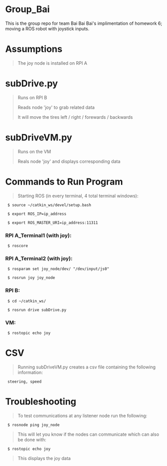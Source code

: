 # Group_Bai

This is the group repo for team Bai Bai Bai's implimentation of homework 6; moving a ROS robot with joystick inputs.

# Assumptions

> The joy node is installed on RPI A

# subDrive.py

> Runs on RPI B
>
> Reads node 'joy' to grab related data
>
> It will move the tires left / right / forewards / backwards

# subDriveVM.py

> Runs on the VM
>
> Reals node 'joy' and displays corresponding data

# Commands to Run Program
> Starting ROS (in every terminal, 4 total terminal windows):

     $ source ~/catkin_ws/devel/setup.bash
     
     $ export ROS_IP=ip_address
     
     $ export ROS_MASTER_URI=ip_address:11311
     

### RPI A_Terminal1 (with joy):

     $ roscore
     
### RPI A_Terminal2 (with joy):

     $ rosparam set joy_node/dev/ "/dev/input/js0"
     
     $ rosrun joy joy_node
     
### RPI B:
     $ cd ~/catkin_ws/
     
     $ rosrun drive subDrive.py
     
### VM:

     $ rostopic echo joy

# CSV
> Running subDriveVM.py creates a csv file containing the following information:

     steering, speed


# Troubleshooting
> To test communications at any listener node run the following:

     $ rosnode ping joy_node
     
> This will let you know if the nodes can communicate which can also be done with:

     $ rostopic echo joy
     
> This displays the joy data
